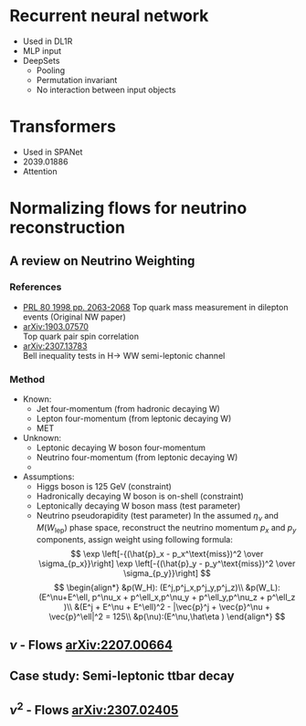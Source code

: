 # Recurrent neural network
* Used in DL1R
* MLP input
* DeepSets
	* Pooling
	* Permutation invariant
	* No interaction between input objects
# Transformers
* Used in SPANet
* 2039.01886
* Attention
# Normalizing flows for neutrino reconstruction
## A review on Neutrino Weighting
### References
*  [PRL 80 1998 pp. 2063-2068](https://arxiv.org/pdf/hep-ex/9706014.pdf)
  Top quark mass measurement in dilepton events (Original NW paper)
* [arXiv:1903.07570](https://arxiv.org/pdf/1903.07570.pdf)  
  Top quark pair spin correlation   
* [arXiv:2307.13783](https://arxiv.org/pdf/2307.13783.pdf)  
  Bell inequality tests in H-> WW semi-leptonic channel
### Method
* Known:
	* Jet four-momentum (from hadronic decaying W)
	* Lepton four-momentum (from leptonic decaying W)
	* MET
* Unknown:
	* Leptonic decaying W boson four-momentum
	* Neutrino four-momentum (from leptonic decaying W)
	* 
* Assumptions:
	* Higgs boson is 125 GeV (constraint)
	* Hadronically decaying W boson is on-shell (constraint)
	* Leptonically decaying W boson mass (test parameter)
	* Neutrino pseudorapidity (test parameter)
In the assumed $\eta_\nu$ and $M(W_\text{lep})$ phase space, reconstruct the neutrino momentum $p_x$ and $p_y$ components, assign weight using following formula:
$$
\exp \left[-{(\hat{p}_x - p_x^\text{miss})^2 \over \sigma_{p_x}}\right]
\exp \left[-{(\hat{p}_y - p_y^\text{miss})^2 \over \sigma_{p_y}}\right]
$$
$$
\begin{align*}
&p(W_H): (E^j,p^j_x,p^j_y,p^j_z)\\
&p(W_L): (E^\nu+E^\ell, p^\nu_x + p^\ell_x,p^\nu_y + p^\ell_y,p^\nu_z + p^\ell_z  )\\
&(E^j + E^\nu + E^\ell)^2 - |\vec{p}^j + \vec{p}^\nu + \vec{p}^\ell|^2 = 125\\
&p(\nu):(E^\nu,\hat\eta )
\end{align*}
$$

## $\nu$ - Flows [arXiv:2207.00664](https://arxiv.org/abs/2207.00664)
## Case study: Semi-leptonic ttbar decay

## $\nu^2$ - Flows [arXiv:2307.02405](https://arxiv.org/abs/2307.02405) 
